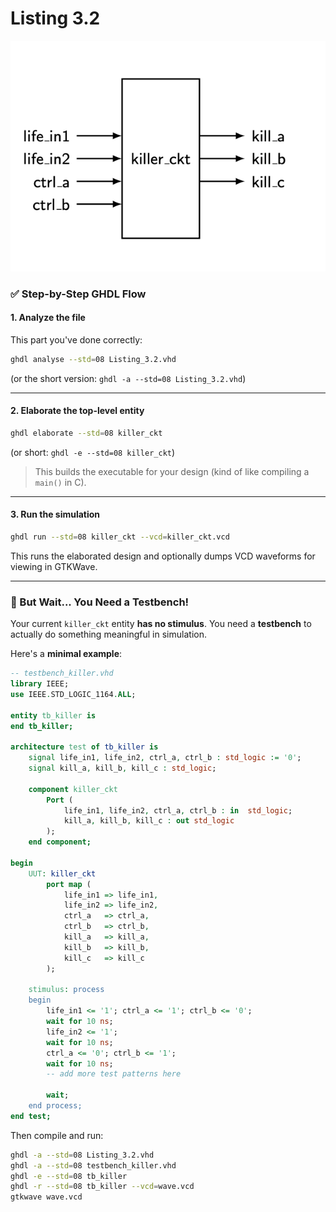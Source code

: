 # Listing 3.2

<img src=Listing_3.2.png width='' height='' > </img>

### ✅ Step-by-Step GHDL Flow

#### 1. **Analyze the file**
This part you've done correctly:

```bash
ghdl analyse --std=08 Listing_3.2.vhd
```

(or the short version: `ghdl -a --std=08 Listing_3.2.vhd`)

---

#### 2. **Elaborate the top-level entity**

```bash
ghdl elaborate --std=08 killer_ckt
```

(or short: `ghdl -e --std=08 killer_ckt`)

> This builds the executable for your design (kind of like compiling a `main()` in C).

---

#### 3. **Run the simulation**

```bash
ghdl run --std=08 killer_ckt --vcd=killer_ckt.vcd
```

This runs the elaborated design and optionally dumps VCD waveforms for viewing in GTKWave.

---

### 🧪 But Wait... You Need a Testbench!

Your current `killer_ckt` entity **has no stimulus**. You need a **testbench** to actually do something meaningful in simulation.

Here's a **minimal example**:

```vhdl
-- testbench_killer.vhd
library IEEE;
use IEEE.STD_LOGIC_1164.ALL;

entity tb_killer is
end tb_killer;

architecture test of tb_killer is
    signal life_in1, life_in2, ctrl_a, ctrl_b : std_logic := '0';
    signal kill_a, kill_b, kill_c : std_logic;

    component killer_ckt
        Port (
            life_in1, life_in2, ctrl_a, ctrl_b : in  std_logic;
            kill_a, kill_b, kill_c : out std_logic
        );
    end component;

begin
    UUT: killer_ckt
        port map (
            life_in1 => life_in1,
            life_in2 => life_in2,
            ctrl_a   => ctrl_a,
            ctrl_b   => ctrl_b,
            kill_a   => kill_a,
            kill_b   => kill_b,
            kill_c   => kill_c
        );

    stimulus: process
    begin
        life_in1 <= '1'; ctrl_a <= '1'; ctrl_b <= '0';
        wait for 10 ns;
        life_in2 <= '1';
        wait for 10 ns;
        ctrl_a <= '0'; ctrl_b <= '1';
        wait for 10 ns;
        -- add more test patterns here

        wait;
    end process;
end test;
```

Then compile and run:

```bash
ghdl -a --std=08 Listing_3.2.vhd
ghdl -a --std=08 testbench_killer.vhd
ghdl -e --std=08 tb_killer
ghdl -r --std=08 tb_killer --vcd=wave.vcd
gtkwave wave.vcd
```

